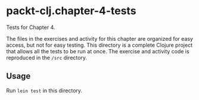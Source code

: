 # packt-clj.chapter-4-tests

Tests for Chapter 4.

The files in the exercises and activity for this chapter are organized
for easy access, but not for easy testing. This directory is a
complete Clojure project that allows all the tests to be run at
once. The exercise and activity code is reproduced in the `/src`
directory.


## Usage

Run `lein test` in this directory.
